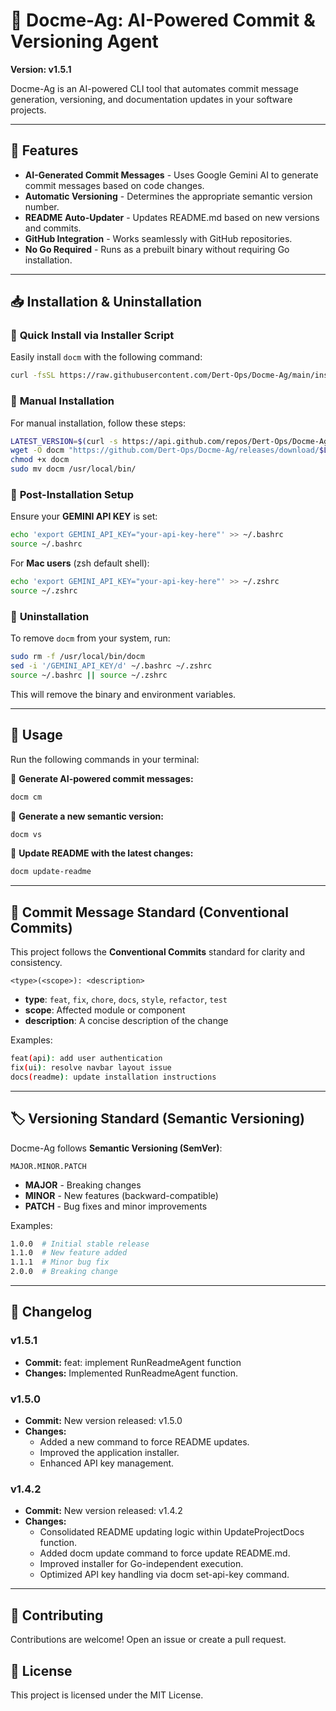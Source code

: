 # 🚀 Docme-Ag: AI-Powered Commit & Versioning Agent  

**Version: v1.5.1**

Docme-Ag is an AI-powered CLI tool that automates commit message generation, versioning, and documentation updates in your software projects.

---

## 🎯 Features
- **AI-Generated Commit Messages** - Uses Google Gemini AI to generate commit messages based on code changes.
- **Automatic Versioning** - Determines the appropriate semantic version number.
- **README Auto-Updater** - Updates README.md based on new versions and commits.
- **GitHub Integration** - Works seamlessly with GitHub repositories.
- **No Go Required** - Runs as a prebuilt binary without requiring Go installation.

---

## 📥 Installation & Uninstallation

### 🔹 **Quick Install via Installer Script**  
Easily install `docm` with the following command:
```sh
curl -fsSL https://raw.githubusercontent.com/Dert-Ops/Docme-Ag/main/installer.sh | bash
```

### 🔹 **Manual Installation**  
For manual installation, follow these steps:
```sh
LATEST_VERSION=$(curl -s https://api.github.com/repos/Dert-Ops/Docme-Ag/releases/latest | grep '"tag_name":' | sed -E 's/.*"([^"]+)".*/\1/')
wget -O docm "https://github.com/Dert-Ops/Docme-Ag/releases/download/$LATEST_VERSION/docm-linux-amd64"
chmod +x docm
sudo mv docm /usr/local/bin/
```

### 🔹 **Post-Installation Setup**  
Ensure your **GEMINI API KEY** is set:
```sh
echo 'export GEMINI_API_KEY="your-api-key-here"' >> ~/.bashrc
source ~/.bashrc
```
For **Mac users** (zsh default shell):
```sh
echo 'export GEMINI_API_KEY="your-api-key-here"' >> ~/.zshrc
source ~/.zshrc
```

### 🔹 **Uninstallation**  
To remove `docm` from your system, run:
```sh
sudo rm -f /usr/local/bin/docm
sed -i '/GEMINI_API_KEY/d' ~/.bashrc ~/.zshrc
source ~/.bashrc || source ~/.zshrc
```
This will remove the binary and environment variables.

---

## 🚀 Usage  

Run the following commands in your terminal:  

🔹 **Generate AI-powered commit messages:**  
```sh
docm cm
```

🔹 **Generate a new semantic version:**  
```sh
docm vs
```

🔹 **Update README with the latest changes:**  
```sh
docm update-readme
```

---

## 📝 Commit Message Standard (Conventional Commits)  
This project follows the **Conventional Commits** standard for clarity and consistency.  

```
<type>(<scope>): <description>
```

- **type**: `feat`, `fix`, `chore`, `docs`, `style`, `refactor`, `test`
- **scope**: Affected module or component
- **description**: A concise description of the change

Examples:
```sh
feat(api): add user authentication
fix(ui): resolve navbar layout issue
docs(readme): update installation instructions
```

---

## 🏷️ Versioning Standard (Semantic Versioning)  
Docme-Ag follows **Semantic Versioning (SemVer)**:  
```
MAJOR.MINOR.PATCH
```
- **MAJOR** - Breaking changes  
- **MINOR** - New features (backward-compatible)  
- **PATCH** - Bug fixes and minor improvements  

Examples:
```sh
1.0.0  # Initial stable release
1.1.0  # New feature added
1.1.1  # Minor bug fix
2.0.0  # Breaking change
```

---


## 📑 Changelog

### v1.5.1

- **Commit:** feat: implement RunReadmeAgent function
- **Changes:** Implemented RunReadmeAgent function.


### v1.5.0

- **Commit:** New version released: v1.5.0
- **Changes:**
    - Added a new command to force README updates.
    - Improved the application installer.
    - Enhanced API key management.


### v1.4.2

- **Commit:** New version released: v1.4.2
- **Changes:**
    - Consolidated README updating logic within UpdateProjectDocs function.
    - Added docm update command to force update README.md.
    - Improved installer for Go-independent execution.
    - Optimized API key handling via docm set-api-key command.



---

## 🎯 Contributing  
Contributions are welcome! Open an issue or create a pull request.

## 📜 License  
This project is licensed under the MIT License.
